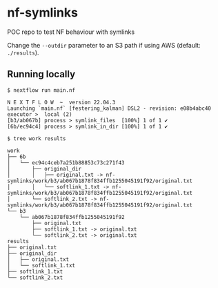 # nf-symlinks

POC repo to test NF behaviour with symlinks

Change the `--outdir` parameter to an S3 path if using AWS (default: `./results`).

## Running locally

```
$ nextflow run main.nf

N E X T F L O W  ~  version 22.04.3
Launching `main.nf` [festering_kalman] DSL2 - revision: e08b4abc40
executor >  local (2)
[b3/ab067b] process > symlink_files  [100%] 1 of 1 ✔
[6b/ec94c4] process > symlink_in_dir [100%] 1 of 1 ✔
```

```
$ tree work results

work
├── 6b
│   └── ec94c4ceb7a251b88853c73c271f43
│       ├── original_dir
│       │   ├── original.txt -> nf-symlinks/work/b3/ab067b1878f834ffb1255045191f92/original.txt
│       │   └── softlink_1.txt -> nf-symlinks/work/b3/ab067b1878f834ffb1255045191f92/original.txt
│       └── softlink_2.txt -> nf-symlinks/work/b3/ab067b1878f834ffb1255045191f92/original.txt
└── b3
    └── ab067b1878f834ffb1255045191f92
        ├── original.txt
        ├── softlink_1.txt -> original.txt
        └── softlink_2.txt -> original.txt
results
├── original.txt
├── original_dir
│   ├── original.txt
│   └── softlink_1.txt
├── softlink_1.txt
└── softlink_2.txt
```
